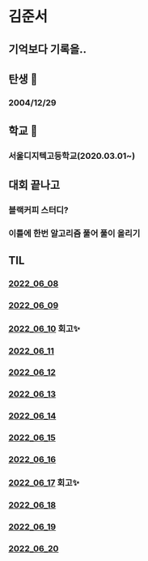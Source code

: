 # 김준서

## 기억보다 기록을..
## 탄생 🎉
### 2004/12/29
## 학교  📖
### 서울디지텍고등학교(2020.03.01~)
## 대회 끝나고
### 블랙커피 스터디? 
### 이틀에 한번 알고리즘 풀어 풀이 올리기

## TIL
### [2022_06_08](./sdhs/20220608.md)

### [2022_06_09](./sdhs/20220609.md)

### [2022_06_10](./sdhs/20220610.md) 회고✨

### [2022_06_11](./sdhs/20220611.md) 

### [2022_06_12](./sdhs/20220612.md) 

### [2022_06_13](./sdhs/20220613.md) 

### [2022_06_14](./sdhs/20220614.md) 

### [2022_06_15](./sdhs/20220615.md) 

### [2022_06_16](./sdhs/20220616.md) 

### [2022_06_17](./sdhs/20220617.md) 회고✨

### [2022_06_18](./sdhs/20220618.md) 
### [2022_06_19](./sdhs/20220619.md) 
### [2022_06_20](./sdhs/20220620.md) 
